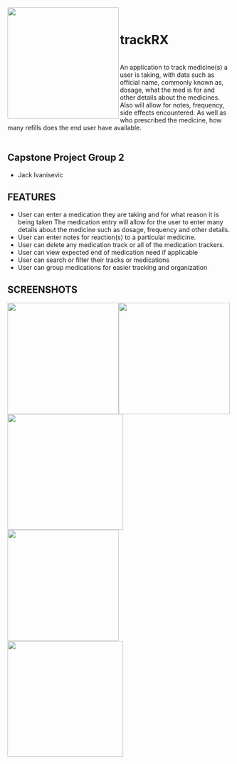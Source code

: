 <img align="left" src="https://tftedu.ca/CapStoneAssets/virus-4953855_1920.png" width="250" >
<br>

# trackRX

<br>
An application to track medicine(s) a user is taking, with data such as official name, commonly known as, dosage, what the med is for and other details about the medicines. Also will allow for notes, frequency, side effects encountered. As well as who prescribed the medicine, how many refills does the end user have available.
<br><br>

## Capstone Project Group 2

- Jack Ivanisevic <br>

## FEATURES

- User can enter a medication they are taking and for what reason it is being taken
  The medication entry will allow for the user to enter many details about the medicine such as dosage, frequency and other details.
- User can enter notes for reaction(s) to a particular medicine.
- User can delete any medication track or all of the medication trackers.
- User can view expected end of medication need if applicable
- User can search or filter their tracks or medications
- User can group medications for easier tracking and organization

## SCREENSHOTS

<img src="https://tftedu.ca/CapStoneAssets/trackRX-home.png" width="250" ><img src="https://tftedu.ca/CapStoneAssets/trackRX-meds.png" width="250" ><img src="https://tftedu.ca/CapStoneAssets/trackRX-delete.png" width="260" >
<img src="https://tftedu.ca/CapStoneAssets/trackRX-add-healthcare-pro.png" width="250" ><img src="https://tftedu.ca/CapStoneAssets/trackRX-view-healthcare-pro.png" width="260" >
